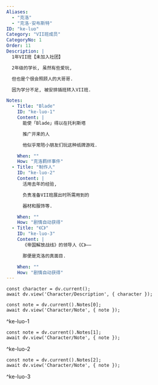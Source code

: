 ```yaml
---
Aliases:
  - "克洛"
  - "克洛·安布斯特"
ID: "ke-luo"
Category: "VII班成员"
CategoryNo: 1
Order: 11
Description: |
  1年VII班【未加入社团】

  2年级的学长, 虽然有些爱玩,

  但也是个很会照顾人的大哥哥.

  因为学分不足, 被安排插班转入VII班.

Notes:
  - Title: "Blade"
    ID: "ke-luo-1"
    Content: |
      能使「Blade」得以在托利斯塔

      推广开来的人

      他似乎常陪小朋友们玩这种纸牌游戏.

    When: ""
    How: "克洛羁绊事件"
  - Title: "制作人"
    ID: "ke-luo-2"
    Content: |
      活用去年的经验,

      负责准备VII班展出时所需用到的

      器材和服饰等.

    When: ""
    How: "剧情自动获得"
  - Title: "《C》"
    ID: "ke-luo-3"
    Content: |
      《帝国解放战线》的领导人《C》——

      那便是克洛的真面目.

    When: ""
    How: "剧情自动获得"
---
```

```dataviewjs
const character = dv.current();
await dv.view('Character/Description', { character });
```

```dataviewjs
const note = dv.current().Notes[0];
await dv.view('Character/Note', { note });
```
^ke-luo-1

```dataviewjs
const note = dv.current().Notes[1];
await dv.view('Character/Note', { note });
```
^ke-luo-2

```dataviewjs
const note = dv.current().Notes[2];
await dv.view('Character/Note', { note });
```
^ke-luo-3